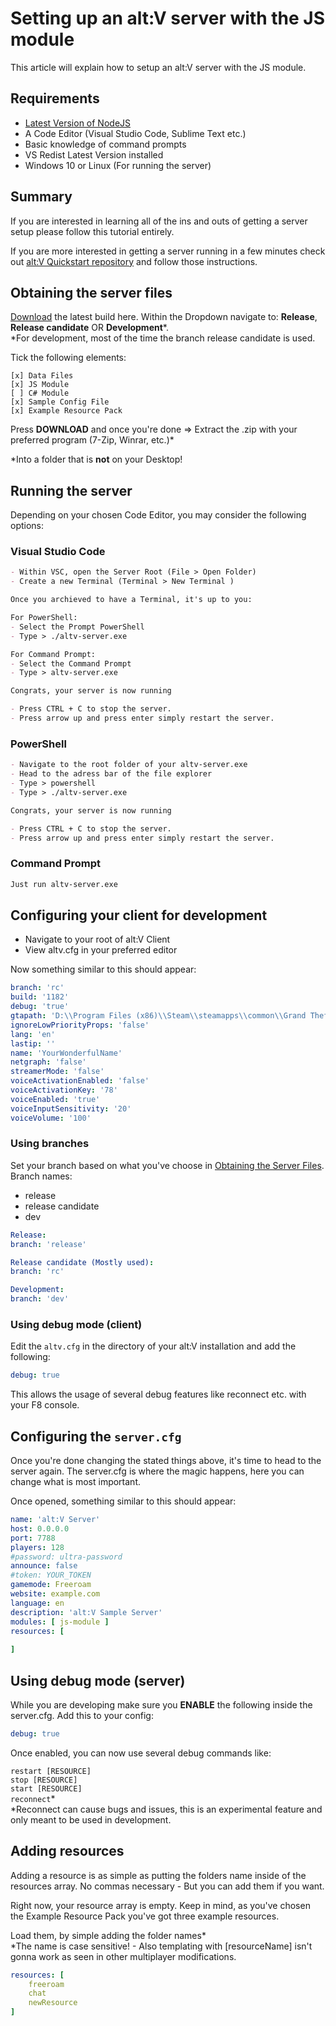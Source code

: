 # Setting up an alt:V server with the JS module

This article will explain how to setup an alt:V server with the JS module.

## Requirements

- [Latest Version of NodeJS](https://nodejs.org/en/)
- A Code Editor (Visual Studio Code, Sublime Text etc.)
- Basic knowledge of command prompts
- VS Redist Latest Version installed
- Windows 10 or Linux (For running the server)

## Summary

If you are interested in learning all of the ins and outs of getting a server setup please follow this tutorial entirely.

If you are more interested in getting a server running in a few minutes check out [alt:V Quickstart repository](https://github.com/Stuyk/altv-quickstart) and follow those instructions. 

## Obtaining the server files

[Download](https://altv.mp/#/downloads) the latest build here.
Within the Dropdown navigate to: **Release**, **Release candidate** OR **Development**\*.<br>
*For development, most of the time the branch release candidate is used. 

Tick the following elements:
```
[x] Data Files
[x] JS Module
[ ] C# Module
[x] Sample Config File
[x] Example Resource Pack
```

Press **DOWNLOAD** and once you're done => Extract the .zip with your preferred program (7-Zip, Winrar, etc.)*

*Into a folder that is **not** on your Desktop! 

## Running the server

Depending on your chosen Code Editor, you may consider the following options:

### Visual Studio Code
```md
- Within VSC, open the Server Root (File > Open Folder)
- Create a new Terminal (Terminal > New Terminal )

Once you archieved to have a Terminal, it's up to you:

For PowerShell:
- Select the Prompt PowerShell
- Type > ./altv-server.exe

For Command Prompt:
- Select the Command Prompt
- Type > altv-server.exe

Congrats, your server is now running

- Press CTRL + C to stop the server.
- Press arrow up and press enter simply restart the server.
```

### PowerShell
```md
- Navigate to the root folder of your altv-server.exe 
- Head to the adress bar of the file explorer
- Type > powershell
- Type > ./altv-server.exe

Congrats, your server is now running

- Press CTRL + C to stop the server.
- Press arrow up and press enter simply restart the server.
```

### Command Prompt
```md
Just run altv-server.exe
```

## Configuring your client for development

- Navigate to your root of alt:V Client
- View altv.cfg in your preferred editor

Now something similar to this should appear:
```yaml
branch: 'rc'
build: '1182'
debug: 'true'
gtapath: 'D:\\Program Files (x86)\\Steam\\steamapps\\common\\Grand Theft Auto V'
ignoreLowPriorityProps: 'false'
lang: 'en'
lastip: ''
name: 'YourWonderfulName'
netgraph: 'false'
streamerMode: 'false'
voiceActivationEnabled: 'false'
voiceActivationKey: '78'
voiceEnabled: 'true'
voiceInputSensitivity: '20'
voiceVolume: '100'
```

### Using branches

Set your branch based on what you've choose in [Obtaining the Server Files](#obtaining-the-server-files).
Branch names:
- release
- release candidate
- dev

```yaml
Release:
branch: 'release'

Release candidate (Mostly used):
branch: 'rc'

Development:
branch: 'dev'
```

### Using debug mode (client)

Edit the `altv.cfg` in the directory of your alt:V installation and add the following:
```yaml
debug: true
```
This allows the usage of several debug features like reconnect etc. with your F8 console.

## Configuring the `server.cfg`

Once you're done changing the stated things above, it's time to head to the server again.
The server.cfg is where the magic happens, here you can change what is most important.

Once opened, something similar to this should appear: 
```yaml
name: 'alt:V Server'
host: 0.0.0.0
port: 7788
players: 128
#password: ultra-password
announce: false
#token: YOUR_TOKEN
gamemode: Freeroam
website: example.com
language: en
description: 'alt:V Sample Server'
modules: [ js-module ]
resources: [
  
]
```

## Using debug mode (server)

While you are developing make sure you **ENABLE** the following inside the server.cfg.
Add this to your config:
```yaml
debug: true
```

Once enabled, you can now use several debug commands like:

`restart [RESOURCE]`<br>
`stop [RESOURCE]`<br>
`start [RESOURCE]`<br>
`reconnect`*<br>
*Reconnect can cause bugs and issues, this is an experimental feature and only meant to be used in development.

## Adding resources

Adding a resource is as simple as putting the folders name inside of the resources array.
No commas necessary - But you can add them if you want.

Right now, your resource array is empty.
Keep in mind, as you've chosen the Example Resource Pack you've got three example resources.

Load them, by simple adding the folder names*<br>
*The name is case sensitive! - Also templating with [resourceName] isn't gonna work as seen in other multiplayer modifications.

```yaml
resources: [
    freeroam
    chat
    newResource
]
```
